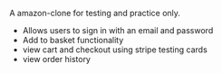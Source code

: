 A amazon-clone for testing and practice only.

- Allows users to sign in with an email and password
- Add to basket functionality
- view cart and checkout using stripe testing cards
- view order history
